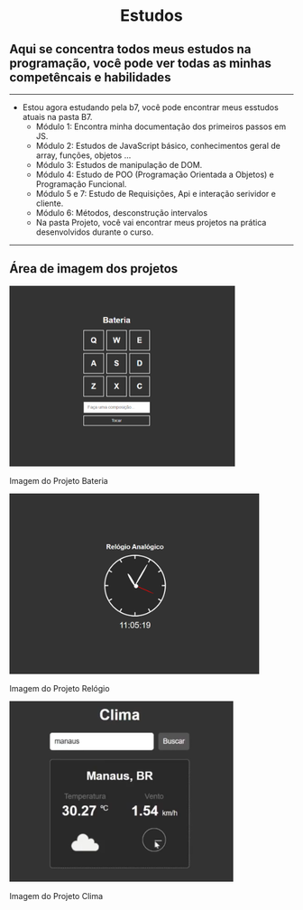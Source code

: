 <h1 align="center"> Estudos </h1>

## Aqui se concentra todos meus estudos na programação, você pode ver todas as minhas competêncais e habilidades

---

- Estou agora estudando pela b7, você pode encontrar meus esstudos atuais na pasta B7.
    - Módulo 1: Encontra minha documentação dos primeiros passos em JS.
    - Módulo 2: Estudos de JavaScript básico, conhecimentos geral de array, funções, objetos ...
    - Módulo 3: Estudos de manipulação de DOM.
    - Módulo 4: Estudo de POO (Programação Orientada a Objetos) e Programação Funcional.
    - Módulo 5 e 7: Estudo de Requisições, Api e interação serividor e cliente.
    - Módulo 6: Métodos, desconstrução intervalos
    - Na pasta Projeto, você vai encontrar meus projetos na prática desenvolvidos durante o curso.

---

## Área de imagem dos projetos
<div aling="center">

<img widht=400 height=320 src="/B7/curso js/projetos/7 dias 7 projetos/imagens/bateria.png">
<p>Imagem do Projeto Bateria</p>
</img>

<img widht=400 height=320 src="/B7/curso js/projetos/7 dias 7 projetos/imagens/relogio.png">
<p>Imagem do Projeto Relógio</p>
</img>

<img widht=400 height=320 src="/B7/curso js/projetos/7 dias 7 projetos/imagens/clima.png">
<p>Imagem do Projeto Clima</p>
</img>

</div>